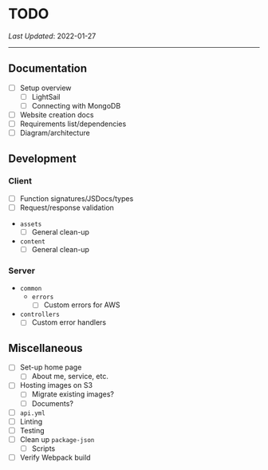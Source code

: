 # TODO

*Last Updated*: 2022-01-27

---

## Documentation

- [ ] Setup overview
  - [ ] LightSail
  - [ ] Connecting with MongoDB
- [ ] Website creation docs
- [ ] Requirements list/dependencies
- [ ] Diagram/architecture

## Development

### Client
- [ ] Function signatures/JSDocs/types
- [ ] Request/response validation
- `assets`
  - [ ] General clean-up
- `content`
  - [ ] General clean-up

### Server
- `common`
  - `errors`
    - [ ] Custom errors for AWS
- `controllers`
  - [ ] Custom error handlers

## Miscellaneous

- [ ] Set-up home page
  - [ ] About me, service, etc.
- [ ] Hosting images on S3
  - [ ] Migrate existing images?
  - [ ] Documents?
- [ ] `api.yml`
- [ ] Linting
- [ ] Testing
- [ ] Clean up `package-json`
  - [ ] Scripts
- [ ] Verify Webpack build